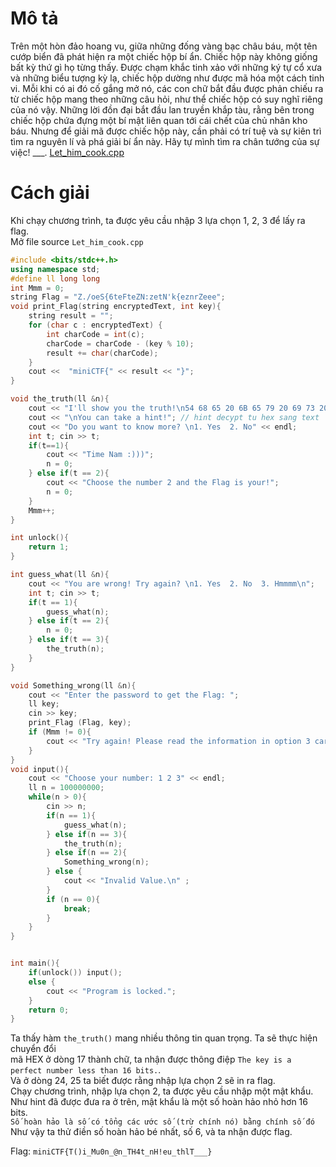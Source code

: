 # Mô tả
Trên một hòn đảo hoang vu, giữa những đống vàng bạc châu báu, một tên cướp biển đã phát hiện ra một chiếc hộp bí ẩn. Chiếc hộp này không giống bất kỳ thứ gì họ từng thấy. Được chạm khắc tinh xảo với những ký tự cổ xưa và những biểu tượng kỳ lạ, chiếc hộp dường như được mã hóa một cách tinh vi.
Mỗi khi có ai đó cố gắng mở nó, các con chữ bắt đầu được phản chiếu ra từ chiếc hộp mang theo những câu hỏi, như thể chiếc hộp có suy nghĩ riêng của nó vậy. Những lời đồn đại bắt đầu lan truyền khắp tàu, rằng bên trong chiếc hộp chứa đựng một bí mật liên quan tới cái chết của chủ nhân kho báu. Nhưng để giải mã được chiếc hộp này, cần phải có trí tuệ và sự kiên trì tìm ra nguyên lí và phá giải bí ẩn này.
Hãy tự mình tìm ra chân tướng của sự việc! ___.
[Let_him_cook.cpp](https://minictf.infosecptit.club/files/4fa2ffea0941017197bfae8897c259b0/Let_him_cook.cpp?token=eyJ1c2VyX2lkIjo2OCwidGVhbV9pZCI6bnVsbCwiZmlsZV9pZCI6NDl9.ZuDP6g.pjdYwYnEt5g1GF-XqUH3vP-9dE0)
# Cách giải
Khi chạy chương trình, ta được yêu cầu nhập 3 lựa chọn 1, 2, 3 để lấy ra flag.<br>
Mở file source ```Let_him_cook.cpp```<br>
```cpp
#include <bits/stdc++.h>
using namespace std;
#define ll long long
int Mmm = 0;
string Flag = "Z./oeS{6teFteZN:zetN'k{eznrZeee"; 
void print_Flag(string encryptedText, int key){
	string result = ""; 
	for (char c : encryptedText) {
        int charCode = int(c);
        charCode = charCode - (key % 10);
        result += char(charCode);
    }
    cout <<  "miniCTF{" << result << "}";
}

void the_truth(ll &n){
	cout << "I'll show you the truth!\n54 68 65 20 6B 65 79 20 69 73 20 61 20 70 65 72 66 65 63 74 20 6E 75 6D 62 65 72 20 6C 65 73 73 20 74 68 61 6E 20 31 36 20 62 69 74 73 2E \nConvert to text. It may help you!";
	cout << "\nYou can take a hint!"; // hint decypt tu hex sang text
	cout << "Do you want to know more? \n1. Yes  2. No" << endl;
	int t; cin >> t;
	if(t==1){
		cout << "Time Nam :)))";
		n = 0;
	} else if(t == 2){
		cout << "Choose the number 2 and the Flag is your!";
		n = 0;
	}
	Mmm++; 
}

int unlock(){
	return 1;
}

int guess_what(ll &n){
	cout << "You are wrong! Try again? \n1. Yes  2. No  3. Hmmmm\n";
	int t; cin >> t;
	if(t == 1){
		guess_what(n);
	} else if(t == 2){
		n = 0;
	} else if(t == 3){
		the_truth(n);
	}
} 

void Something_wrong(ll &n){
	cout << "Enter the password to get the Flag: ";
	ll key;
	cin >> key;
	print_Flag (Flag, key);
	if (Mmm != 0){
		cout << "Try again! Please read the information in option 3 carefully.";
	}
}
void input(){
	cout << "Choose your number: 1 2 3" << endl;
	ll n = 100000000;
	while(n > 0){
		cin >> n;
		if(n == 1){
			guess_what(n);
		} else if(n == 3){
			the_truth(n);
		} else if(n == 2){
			Something_wrong(n);
		} else {
			cout << "Invalid Value.\n" ;
		} 
		if (n == 0){
			break;
		} 
	} 
}


int main(){  
	if(unlock()) input();
	else {
		cout << "Program is locked.";
	}
	return 0;
} 
```
Ta thấy hàm ```the_truth()``` mang nhiều thông tin quan trọng. Ta sẽ thực hiện chuyển đổi<br>
mã HEX ở dòng 17 thành chữ, ta nhận được thông điệp ```The key is a perfect number less than 16 bits.```.<br>
Và ở dòng 24, 25 ta biết được rằng nhập lựa chọn 2 sẽ in ra flag.<br>
Chạy chương trình, nhập lựa chọn 2, ta được yêu cầu nhập một mật khẩu.<br>
Như hint đã được đưa ra ở trên, mật khẩu là một số hoàn hảo nhỏ hơn 16 bits.<br>
```Số hoàn hảo là số có tổng các ước số (trừ chính nó) bằng chính số đó```<br>
Như vậy ta thử điền số hoàn hảo bé nhất, số 6, và ta nhận được flag.<br>

Flag: ```miniCTF{T()i_Mu0n_@n_TH4t_nH!eu_thlT___}```
